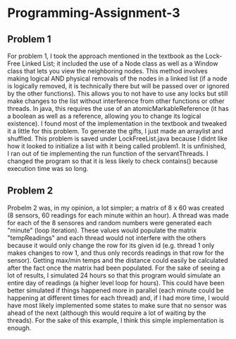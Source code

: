 # Programming-Assignment-3
## Problem 1
For problem 1, I took the approach mentioned in the textbook as the Lock-Free Linked List; it included the use of a Node class as well as a Window class that lets you view the neighboring nodes. This method involves making logical AND physical removals of the nodes in a linked list (if a node is logically removed, it is technically there but will be passed over or ignored by the other functions). This allows you to not have to use any locks but still make changes to the list without interference from other functions or other threads. In java, this requires the use of an atomicMarkableReference (it has a boolean as well as a reference, allowing you to change its logical existence). I found most of the implementation in the textbook and tweaked it a little for this problem. To generate the gifts, I just made an arraylist and shuffled. This problem is saved under LockFreeList.java because I didnt like how it looked to initialize a list with it being called problem1. It is unfinished, I ran out of tie implementing the run function of the servantThreads. I changed the program so that it is less likely to check contains() because execution time was so long.

## Problem 2
Probelm 2 was, in my opinion, a lot simpler; a matrix of 8 x 60 was created (8 sensors, 60 readings for each minute within an hour). A thread was made for each of the 8 sensores and random numbers were generated each "minute" (loop iteration). These values would populate the matrix "tempReadings" and each thread would not interfere with the others because it would only change the row for its given id (e.g. thread 1 only makes changes to row 1, and thus only records readings in that row for the sensor). Getting max/min temps and the distance could easily be calculated after the fact once the matrix had been populated. For the sake of seeing a lot of results, I simulated 24 hours so that this program would simulate an entire day of readings (a higher level loop for hours). This could have been better simulated if things happened more in parallel (each minute could be happening at different times for each thread) and, if I had more time, I would have most likely implemented some states to make sure that no sensor was ahead of the next (although this would require a lot of waiting by the threads). For the sake of this example, I think this simple implementation is enough. 
